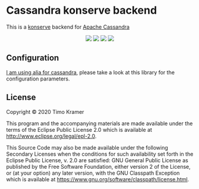# Cassandra konserve backend
This is a [konserve](https://github.com/replikativ/konserve) backend for [Apache Cassandra](https://cassandra.apache.org/)

<p align="center">
<a href="https://clojurians.slack.com/archives/CB7GJAN0L"><img src="https://img.shields.io/badge/clojurians%20slack-join%20channel-blueviolet"/></a>
<a href="https://clojars.org/org.clojars.timokramer/konserve-cassandra"> <img src="https://img.shields.io/clojars/v/org.clojars.timokramer/konserve-cassandra.svg" /></a>
<a href="https://circleci.com/gh/TimoKramer/konserve-cassandra"><img src="https://circleci.com/gh/TimoKramer/konserve-cassandra.svg?style=shield"/></a>
<a href="https://github.com/timokramer/konserve-cassandra/tree/development"><img src="https://img.shields.io/github/last-commit/timokramer/konserve-cassandra/development"/></a>
<!--<a href="https://versions.deps.co/timokramer/konserve-cassandra" title="Dependencies Status"><img src="https://versions.deps.co/timokramer/konserve-cassandra/status.svg" /></a>-->
</p>

## Configuration
[I am using alia for cassandra](https://mpenet.github.io/alia/qbits.alia.html#var-cluster),
please take a look at this library for the configuration parameters.

## License

Copyright © 2020 Timo Kramer

This program and the accompanying materials are made available under the
terms of the Eclipse Public License 2.0 which is available at
http://www.eclipse.org/legal/epl-2.0.

This Source Code may also be made available under the following Secondary
Licenses when the conditions for such availability set forth in the Eclipse
Public License, v. 2.0 are satisfied: GNU General Public License as published by
the Free Software Foundation, either version 2 of the License, or (at your
option) any later version, with the GNU Classpath Exception which is available
at https://www.gnu.org/software/classpath/license.html.
